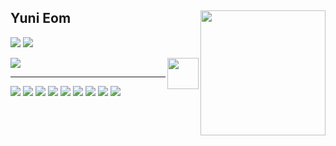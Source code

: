 <!--
<img src="https://capsule-render.vercel.app/api?type=waving&color=002B5B&height=300&section=header&text=Yuni&nbsp;Eom&fontSize=40&fontColor=F6F6F6&animation=twinkling" />


<h2 align="center"> 📚 Tech Stack 📚 </h3>

<div align="center">
<p  align="center"> ✨ Languages & Platforms ✨ <br> <p>
<img src="https://img.shields.io/badge/Node.js-339933?style=flat&logo=nodedotjs&logoColor=white"/>
<img src="https://img.shields.io/badge/JavaScript-F7DF1E?style=flat&logo=javascript&logoColor=white"/>
<img src="https://img.shields.io/badge/TypeScript-3178C6?style=flat&logo=TypeScript&logoColor=white"/>
<img src="https://img.shields.io/badge/HTML5-E34F26?style=flat&logo=html5&logoColor=white"/>
<img src="https://img.shields.io/badge/CSS3-1572B6?style=flat&logo=css3&logoColor=white"/> <br>
<img src="https://img.shields.io/badge/Express-000000?style=flat&logo=express&logoColor=white"/>  
<img src="https://img.shields.io/badge/MySQL-4479A1?style=flat&logo=mysql&logoColor=white"/> 
<img src="https://img.shields.io/badge/MongoDB-47A248?style=flat&logo=mongodb&logoColor=white"/>
<img src="https://img.shields.io/badge/Mongoose-880000?style=flat&logo=mongoose&logoColor=white"/>
<img src="https://img.shields.io/badge/AWS-232F3E?style=flat&logo=amazonaws&logoColor=white"/>
<img src="https://img.shields.io/badge/PM2-2B037A?style=flat&logo=pm2&logoColor=white"/>

  
</div>
 -->
<!--
**yunieom/yunieom** is a ✨ _special_ ✨ repository because its `README.md` (this file) appears on your GitHub profile.

Here are some ideas to get you started:

- 🔭 I’m currently working on ...
- 🌱 I’m currently learning ...
- 👯 I’m looking to collaborate on ...
- 🤔 I’m looking for help with ...
- 💬 Ask me about ...
- 📫 How to reach me: ...
- 😄 Pronouns: ...
- ⚡ Fun fact: ...
-->


<!-- https://velog.io/@seondal/Github-Readme-%EA%BE%B8%EB%AF%B8%EA%B8%B0-%EC%B4%9D%EC%A0%95%EB%A6%AC#%EC%99%84%EC%84%B1 -->

<div align="">
  
<!--   <img align="right" src="https://github-readme-stats.vercel.app/api/top-langs/?username=seondal&theme=dracula&exclude_repo=clone-web-scrapper,clone-zoom&hide=Procfile&layout=compact&langs_count=10"/>
   -->
 
<!--   <a href="https://solved.ac/whkakrkr"><img alt="solved.ac" align="right" src="http://mazassumnida.wtf/api/v2/generate_badge?boj=whkakrkr"/></a>
   -->
  
<a href="https://github.com/yunieom/github-readme-stats">
  <img height=200 align="right" src="https://github-readme-stats.vercel.app/api?username=yunieom&include_all_commits=true&show_icons=true&theme=tokyonight&rank_icon=github" />
</a>


  <!--      <img align="right" src="http://mazandi.herokuapp.com/api?handle=whkakrkr&theme=warm"/> -->
<!--   <img align="right" height="150" src="https://user-images.githubusercontent.com/75469131/212619424-d67608f0-5c14-48e1-b2a4-3ebcc2bdd631.png"> -->
<!--    <img align="right" height="150" src="https://user-images.githubusercontent.com/75469131/212620177-077ec052-2e69-49f8-b227-47e06b8b3b3e.JPG"> -->
<!--   <img align="right" height="150" src="https://user-images.githubusercontent.com/75469131/212619049-6d2e4504-628f-4dc2-b045-e581303829fc.gif" />-->
  
  ## Yuni Eom

  <!--   <img align="right" height="100" src="https://user-images.githubusercontent.com/75469131/213887495-9953614d-3516-4781-98a2-17908e379c4f.gif" />-->
  
  <a href="https://velog.io/@yuni"><img src="https://img.shields.io/badge/yuni.log-3DDC84?style=for-the-badge&logo=Velog&logoColor=white"/></a> <a href="https://early-flock-0c8.notion.site/Yuni-Eom-933231dac8f946b9b4ce62bac883b5fa?pvs=4"><img src="https://img.shields.io/badge/Portfolio-ffffff?style=for-the-badge&logo=notion&logoColor=black"/></a>

  
  <img align="right" width="50" src="https://github.com/yunieom/yunieom/assets/67372083/2f9ee7c8-5285-4ce2-b993-4d293b9891d1" />
  
  

 <a href="https://github.com/yunieom"><img src="https://img.shields.io/badge/github-000000?style=for-the-badge&logo=github&logoColor=white"/></a> 
 
  
  ---
<img src="https://img.shields.io/badge/Node.js-339933?style=flat&logo=nodedotjs&logoColor=white"/>
<img src="https://img.shields.io/badge/Javascript-F7DF1E?style=flat&logo=javascript&logoColor=black"/> <img src="https://img.shields.io/badge/Typescript-3178C6?style=flat&logo=Typescript&logoColor=white"/> <img src="https://img.shields.io/badge/Express-000000?style=flat&logo=express&logoColor=white"/>  
<img src="https://img.shields.io/badge/MySQL-4479A1?style=flat&logo=mysql&logoColor=white"/> 
<img src="https://img.shields.io/badge/MongoDB-47A248?style=flat&logo=mongodb&logoColor=white"/> 
<img src="https://img.shields.io/badge/CSS3-1572B6?style=flat-square&logo=css3&logoColor=white"/>
<img src="https://img.shields.io/badge/HTML5-E34F26?style=flat&logo=html5&logoColor=white"/>
<img src="https://img.shields.io/badge/AWS-232F3E?style=flat&logo=amazonaws&logoColor=white"/>

<!--
 <a href="https://www.instagram.com/dev_seondal/"><img src="https://img.shields.io/badge/Instagram-E4405F?style=plastic&logo=Instagram&logoColor=white"/></a> <a href="mailto:sseondal@gmail.com"><img src="https://img.shields.io/badge/mail to me-557AF2?style=plastic&logo=Gmail&logoColor=white"/></a>
  -->

</div>
